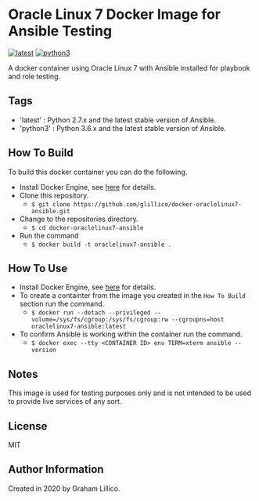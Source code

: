 # Oracle Linux 7 Docker Image for Ansible Testing

[![latest](https://github.com/glillico/docker-oraclelinux7-ansible/workflows/latest/badge.svg)](https://github.com/glillico/docker-oraclelinux7-ansible/actions?query=workflow%3Alatest) [![python3](https://github.com/glillico/docker-oraclelinux7-ansible/workflows/python3/badge.svg)](https://github.com/glillico/docker-oraclelinux7-ansible/actions?query=workflow%3Apython3)

A docker container using Oracle Linux 7 with Ansible installed for playbook and role testing.

## Tags

  - 'latest'  : Python 2.7.x and the latest stable version of Ansible.
  - 'python3' : Python 3.6.x and the latest stable version of Ansible.

## How To Build

To build this docker container you can do the following.

  - Install Docker Engine, see [here](https://docs.docker.com/engine/install/) for details.
  - Clone this repository.
    - `$ git clone https://github.com/glillico/docker-oraclelinux7-ansible.git`
  - Change to the repositories directory.
    - `$ cd docker-oraclelinux7-ansible`
  - Run the command
    - `$ docker build -t oraclelinux7-ansible .`

## How To Use

  - Install Docker Engine, see [here](https://docs.docker.com/engine/install/) for details.
  - To create a containter from the image you created in the `How To Build` section run the command.
    - `$ docker run --detach --privileged --volume=/sys/fs/cgroup:/sys/fs/cgroup:rw --cgroupns=host oraclelinux7-ansible:latest`
  - To confirm Ansible is working within the container run the command.
    - `$ docker exec --tty <CONTAINER ID> env TERM=xterm ansible --version`

## Notes

This image is used for testing purposes only and is not intended to be used to provide live services of any sort.

## License

MIT

## Author Information

Created in 2020 by Graham Lillico.
